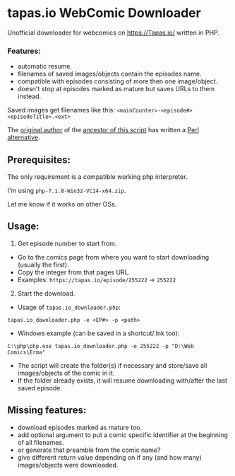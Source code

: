 # tapas.io WebComic Downloader
Unofficial downloader for webcomics on https://Tapas.io/ written in PHP.

### Features:
 * automatic resume. 
 * filenames of saved images/objects contain the episodes name.
 * compatible with episodes consisting of more then one image/object.
 * doesn't stop at episodes marked as mature but saves URLs to them instead.

Saved images get filenames like this: `<mainCounter>-<episode#> <episodeTitle>.<ext>`

The [original author](https://github.com/TilCreator/) of the [ancestor of this script](https://github.com/l1m3r/tapas.io-phpDLer/commit/7e54ee2) has written a [Perl alternative](https://github.com/TilCreator/Tapas-Comic-Downloader).

## Prerequisites:
The only requirement is a compatible working php interpreter.

I'm using `php-7.1.8-Win32-VC14-x64.zip`.

Let me know if it works on other OSs.

## Usage:
1. Get episode number to start from.
 * Go to the comics page from where you want to start downloading (usually the first).
 * Copy the integer from that pages URL.
 * Examples: `https://tapas.io/episode/255222`  ->  `255222`
2. Start the download.
 * Usage of `tapas.io_downloader.php`:
 ```
 tapas.io_downloader.php -e <EP#> -p <path>
 ```
 * Windows example (can be saved in a shortcut/.lnk too):
 ```
 C:\php\php.exe tapas.io_downloader.php -e 255222 -p "D:\Web Comics\Erma"
 ```
 * The script will create the folder(s) if necessary and store/save all images/objects of the comic in it.
 * If the folder already exists, it will resume downloading with/after the last saved episode.

## Missing features:
 * download episodes marked as mature too.
 * add optional argument to put a comic specific identifier at the beginning of all filenames.
 * or generate that preamble from the comic name?
 * give different return value depending on if any (and how many) images/objects were downloaded.
